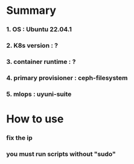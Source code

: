 # Summary
### 1. OS : Ubuntu 22.04.1
### 2. K8s version : ?
### 3. container runtime : ?
### 4. primary provisioner : ceph-filesystem
### 5. mlops : uyuni-suite

# How to use
### fix the ip 
### you must run scripts without "sudo"
